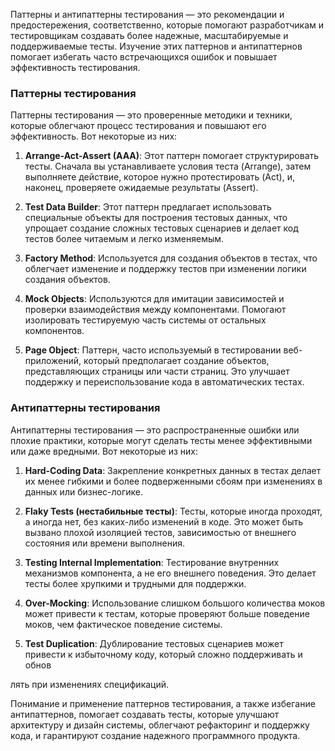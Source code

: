 Паттерны и антипаттерны тестирования — это рекомендации и предостережения, соответственно, которые помогают разработчикам и тестировщикам создавать более надежные, масштабируемые и поддерживаемые тесты. Изучение этих паттернов и антипаттернов помогает избегать часто встречающихся ошибок и повышает эффективность тестирования.

### Паттерны тестирования
Паттерны тестирования — это проверенные методики и техники, которые облегчают процесс тестирования и повышают его эффективность. Вот некоторые из них:

1. **Arrange-Act-Assert (AAA)**: Этот паттерн помогает структурировать тесты. Сначала вы устанавливаете условия теста (Arrange), затем выполняете действие, которое нужно протестировать (Act), и, наконец, проверяете ожидаемые результаты (Assert).

2. **Test Data Builder**: Этот паттерн предлагает использовать специальные объекты для построения тестовых данных, что упрощает создание сложных тестовых сценариев и делает код тестов более читаемым и легко изменяемым.

3. **Factory Method**: Используется для создания объектов в тестах, что облегчает изменение и поддержку тестов при изменении логики создания объектов.

4. **Mock Objects**: Используются для имитации зависимостей и проверки взаимодействия между компонентами. Помогают изолировать тестируемую часть системы от остальных компонентов.

5. **Page Object**: Паттерн, часто используемый в тестировании веб-приложений, который предполагает создание объектов, представляющих страницы или части страниц. Это улучшает поддержку и переиспользование кода в автоматических тестах.

### Антипаттерны тестирования
Антипаттерны тестирования — это распространенные ошибки или плохие практики, которые могут сделать тесты менее эффективными или даже вредными. Вот некоторые из них:

1. **Hard-Coding Data**: Закрепление конкретных данных в тестах делает их менее гибкими и более подверженными сбоям при изменениях в данных или бизнес-логике.

2. **Flaky Tests (нестабильные тесты)**: Тесты, которые иногда проходят, а иногда нет, без каких-либо изменений в коде. Это может быть вызвано плохой изоляцией тестов, зависимостью от внешнего состояния или времени выполнения.

3. **Testing Internal Implementation**: Тестирование внутренних механизмов компонента, а не его внешнего поведения. Это делает тесты более хрупкими и трудными для поддержки.

4. **Over-Mocking**: Использование слишком большого количества моков может привести к тестам, которые проверяют больше поведение моков, чем фактическое поведение системы.

5. **Test Duplication**: Дублирование тестовых сценариев может привести к избыточному коду, который сложно поддерживать и обнов

лять при изменениях спецификаций.

Понимание и применение паттернов тестирования, а также избегание антипаттернов, помогает создавать тесты, которые улучшают архитектуру и дизайн системы, облегчают рефакторинг и поддержку кода, и гарантируют создание надежного программного продукта.